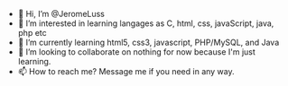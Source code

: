 - 👋 Hi, I’m @JeromeLuss
- 👀 I’m interested in learning langages as C, html, css, javaScript, java, php etc
- 🌱 I’m currently learning html5, css3, javascript, PHP/MySQL, and Java
- 💞️ I’m looking to collaborate on nothing for now because I'm just learning. 
- 📫 How to reach me? Message me if you need in any way. 

<!---
JeromeLuss/JeromeLuss is a ✨ special ✨ repository because its `README.md` (this file) appears on your GitHub profile.
You can click the Preview link to take a look at your changes.
--->
